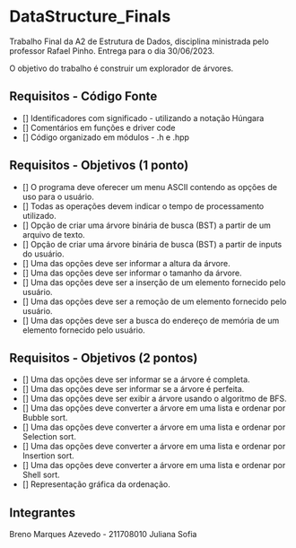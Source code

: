# DataStructure_Finals
Trabalho Final da A2 de Estrutura de Dados, disciplina ministrada pelo professor Rafael Pinho.
Entrega para o dia 30/06/2023.

O objetivo do trabalho é construir um explorador de árvores.

## Requisitos - Código Fonte
- [] Identificadores com significado - utilizando a notação Húngara
- [] Comentários em funções e driver code
- [] Código organizado em módulos - .h e .hpp

## Requisitos - Objetivos (1 ponto)
- [] O programa deve oferecer um menu ASCII contendo as opções de uso para o usuário.
- [] Todas as operações devem indicar o tempo de processamento utilizado.
- [] Opção de criar uma árvore binária de busca (BST) a partir de um arquivo de texto.
- [] Opção de criar uma árvore binária de busca (BST) a partir de inputs do usuário.
- [] Uma das opções deve ser informar a altura da árvore.
- [] Uma das opções deve ser informar o tamanho da árvore.
- [] Uma das opções deve ser a inserção de um elemento fornecido pelo usuário.
- [] Uma das opções deve ser a remoção de um elemento fornecido pelo usuário.
- [] Uma das opções deve ser a busca do endereço de memória de um elemento fornecido pelo usuário.

## Requisitos - Objetivos (2 pontos)
- [] Uma das opções deve ser informar se a árvore é completa.
- [] Uma das opções deve ser informar se a árvore é perfeita.
- [] Uma das opções deve ser exibir a árvore usando o algoritmo de BFS.
- [] Uma das opções deve converter a árvore em uma lista e ordenar por Bubble sort.
- [] Uma das opções deve converter a árvore em uma lista e ordenar por Selection sort.
- [] Uma das opções deve converter a árvore em uma lista e ordenar por Insertion sort.
- [] Uma das opções deve converter a árvore em uma lista e ordenar por Shell sort.
- [] Representação gráfica da ordenação.

## Integrantes
Breno Marques Azevedo - 211708010
Juliana
Sofia
